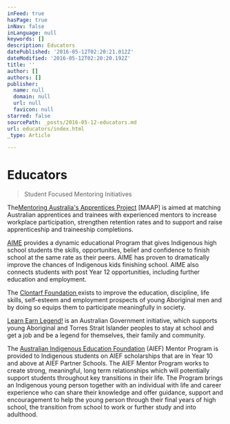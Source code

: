 ```yaml
---
inFeed: true
hasPage: true
inNav: false
inLanguage: null
keywords: []
description: Educators
datePublished: '2016-05-12T02:20:21.012Z'
dateModified: '2016-05-12T02:20:20.192Z'
title: ''
author: []
authors: []
publisher:
  name: null
  domain: null
  url: null
  favicon: null
starred: false
sourcePath: _posts/2016-05-12-educators.md
url: educators/index.html
_type: Article

---
```

# Educators

> Student Focused Mentoring
> Initiatives

The[Mentoring
Australia's Apprentices Project][0] \[MAAP\] is aimed at matching Australian
apprentices and trainees with experienced mentors to increase workplace
participation, strengthen retention rates and to support and raise
apprenticeship and traineeship completions.   

[AIME][1] provides a
dynamic educational Program that gives Indigenous high school students the
skills, opportunities, belief and confidence to finish school at the same rate
as their peers. AIME has proven to dramatically improve the chances of
Indigenous kids finishing school. AIME also connects students with post Year 12
opportunities, including further education and employment.

The [Clontarf Foundation ][2]exists
to improve the education, discipline, life skills, self-esteem and employment
prospects of young Aboriginal men and by doing so equips them to participate
meaningfully in society.

[Learn Earn Legend!][3] is
an Australian Government initiative, which supports young Aboriginal and Torres
Strait Islander peoples to stay at school and get a job and be a legend for
themselves, their family and community.

The [Australian
Indigenous Education Foundation][4] (AIEF) Mentor Program is provided to Indigenous
students on AIEF scholarships  that are in Year 10 and above at AIEF
Partner Schools. The AIEF Mentor Program works to create strong, meaningful,
long term relationships which will potentially support students throughout key
transitions in their life.  The Program brings an Indigenous young person
together with an individual with life and career experience who can share their
knowledge and offer guidance, support and encouragement to help the young
person through their final years of high school, the transition from school to
work or further study and into adulthood.

[0]: https://maap.vetnetwork.org.au/
[1]: https://aimementoring.com/
[2]: http://www.clontarf.org.au/
[3]: https://www.employment.gov.au/learn-earn-legend
[4]: http://www.aief.com.au/